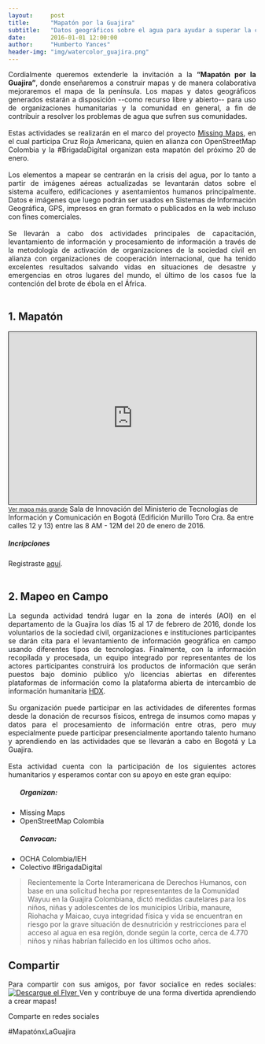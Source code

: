 ```yaml
---
layout:     post
title:      "Mapatón por la Guajira"
subtitle:   "Datos geográficos sobre el agua para ayudar a superar la crisis por sequía"
date:       2016-01-01 12:00:00
author:     "Humberto Yances"
header-img: "img/watercolor_guajira.png"
---
```


<p align="justify">Cordialmente queremos extenderle la invitación a la <strong>“Mapatón por la Guajira”</strong>, donde enseñaremos a construir mapas y de manera colaborativa mejoraremos el mapa de la península.  Los mapas y datos geográficos generados estarán a disposición --como recurso libre y abierto-- para uso de organizaciones humanitarias y la comunidad en general, a fin de contribuir a resolver los problemas de agua que sufren sus comunidades.
<br>
<br>
Estas actividades se realizarán en el marco del proyecto <a href="http://www.missingmaps.org/">Missing Maps</a>, en el cual participa Cruz Roja Americana, quien en alianza con OpenStreetMap Colombia y la #BrigadaDigital organizan esta mapatón del próximo 20 de enero.
<br>
<br>
Los elementos a mapear se centrarán en la crisis del agua, por lo tanto a partir de imágenes aéreas actualizadas se levantarán datos sobre el sistema acuífero, edificaciones y asentamientos humanos principalmente.  Datos e imágenes que luego podrán ser usados en Sistemas de Información Geográfica, GPS, impresos en gran formato o publicados en la web incluso con fines comerciales.
<br>
<br>
Se llevarán a cabo dos actividades principales de capacitación, levantamiento de información y procesamiento de información a través de la metodología de activación de organizaciones de la sociedad civil en alianza con organizaciones de cooperación internacional, que ha tenido excelentes resultados salvando vidas en situaciones de desastre y emergencias en otros lugares del mundo, el último de los casos fue la contención del brote de ébola en el África.
<br>
<br></p>
<h2>1. Mapatón</h2>
<iframe width="100%" height="350" frameborder="0" scrolling="no" marginheight="0" marginwidth="0" src="http://www.openstreetmap.org/export/embed.html?bbox=-74.07730221748352%2C4.5988886537499605%2C-74.07131552696228%2C4.602107628927213&amp;layer=mapnik&amp;marker=4.600498143157623%2C-74.0743088722229" style="border: 1px solid black"></iframe><br/><small><a href="http://www.openstreetmap.org/?mlat=4.60050&amp;mlon=-74.07431#map=18/4.60050/-74.07431">Ver mapa más grande</a></small>
<span class="caption text-muted">Sala de Innovación del Ministerio de Tecnologías de Información y Comunicación en Bogotá (Edifición Murillo Toro Cra. 8a entre calles 12 y 13) entre las 8 AM - 12M del 20 de enero de 2016.</span>
<br>
<h5>Incripciones</h5>
Registraste <a href="https://www.eventbrite.es/e/entradas-mapaton-por-la-guajira-20226286367">aquí</a>.
<br>
<br>
<h2>2. Mapeo en Campo</h2>
<p align="justify">
La segunda actividad tendrá lugar en la zona de interés (AOI) en el departamento de la Guajira los días 15 al 17 de febrero de 2016, donde los voluntarios de la sociedad civil, organizaciones e instituciones participantes se darán cita para el levantamiento de información geográfica en campo usando diferentes tipos de tecnologías. Finalmente, con la información recopilada y procesada, un equipo integrado por representantes de los actores participantes construirá los productos de información que serán puestos bajo dominio público y/o licencias abiertas en diferentes plataformas de información como la plataforma abierta de intercambio de información humanitaria <a href="https://data.hdx.rwlabs.org/">HDX</a>.
<br>
<br>
Su organización puede participar en las actividades de diferentes formas desde la donación de recursos físicos, entrega de insumos como mapas y datos para el procesamiento de información entre otras, pero muy especialmente puede participar presencialmente aportando talento humano y aprendiendo en las actividades que se llevarán a cabo en Bogotá y La Guajira.
<br>
<br>
Esta actividad cuenta con la participación de los siguientes actores humanitarios y esperamos contar con su apoyo en este gran equipo:</p>

<ul>
	<h5>Organizan:</h5>
	<li>Missing Maps</li>
	<li>OpenStreetMap Colombia</li>
	<h5>Convocan:</h5>
	<li>OCHA Colombia/IEH</li>
	<li>Colectivo #BrigadaDigital</li>
</ul>
<blockquote>
Recientemente la Corte Interamericana de Derechos Humanos, con base en una solicitud hecha por representantes de la Comunidad Wayuu en la Guajira Colombiana, dictó medidas cautelares para los niños, niñas y adolescentes de los municipios Uribia, manaure, Riohacha y Maicao, cuya integridad física y vida se encuentran en riesgo por la grave situación de desnutrición y restricciones para el acceso al agua en esa región, donde según la corte, cerca de 4.770 niños y niñas habrían fallecido en los últimos ocho años.</blockquote>
<h2>Compartir</h2>
<p align="justify">
Para compartir con sus amigos, por favor socialice en redes sociales:
<a href="{{ site.baseurl }}/img/mapaton_guajira.png">
    <img src="{{ site.baseurl }}/img/mapaton_guajira.png" alt="Descargue el Flyer">
</a>
<span class="caption text-muted">Ven y contribuye de una forma divertida aprendiendo a crear mapas!</span>
</p>
<p>Comparte en redes sociales</p>
#MapatónxLaGuajira
